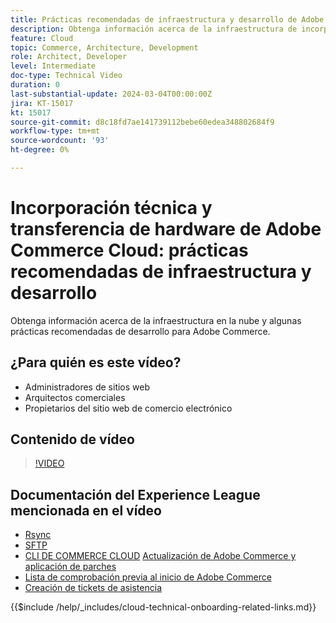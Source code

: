 ```yaml
---
title: Prácticas recomendadas de infraestructura y desarrollo de Adobe Commerce Cloud
description: Obtenga información acerca de la infraestructura de incorporación técnica de Adobe Commerce Cloud y las prácticas recomendadas de desarrollo.
feature: Cloud
topic: Commerce, Architecture, Development
role: Architect, Developer
level: Intermediate
doc-type: Technical Video
duration: 0
last-substantial-update: 2024-03-04T00:00:00Z
jira: KT-15017
kt: 15017
source-git-commit: d8c18fd7ae141739112bebe60edea348802684f9
workflow-type: tm+mt
source-wordcount: '93'
ht-degree: 0%

---
```



# Incorporación técnica y transferencia de hardware de Adobe Commerce Cloud: prácticas recomendadas de infraestructura y desarrollo

Obtenga información acerca de la infraestructura en la nube y algunas prácticas recomendadas de desarrollo para Adobe Commerce.

## ¿Para quién es este vídeo?

- Administradores de sitios web
- Arquitectos comerciales
- Propietarios del sitio web de comercio electrónico

## Contenido de vídeo

>[!VIDEO](https://video.tv.adobe.com/v/3427679?learn=on)

## Documentación del Experience League mencionada en el vídeo

- [Rsync](https://experienceleague.adobe.com/docs/commerce-cloud-service/user-guide/develop/deploy/staging-production.html#migrate-files-using-rsync)
- [SFTP](https://experienceleague.adobe.com/docs/commerce-cloud-service/user-guide/develop/secure-connections.html#sftp)
- [CLI DE COMMERCE CLOUD](https://experienceleague.adobe.com/docs/commerce-cloud-service/user-guide/dev-tools/cloud-cli/cloud-cli-overview.html)
  [Actualización de Adobe Commerce y aplicación de parches](https://experienceleague.adobe.com/docs/commerce-cloud-service/user-guide/develop/upgrade/apply-patches.html)
- [Lista de comprobación previa al inicio de Adobe Commerce](https://experienceleague.adobe.com/docs/commerce-cloud-service/user-guide/launch/checklist.html)
- [Creación de tickets de asistencia](https://experienceleague.adobe.com/docs/commerce-knowledge-base/kb/help-center-guide/magento-help-center-user-guide.html)

{{$include /help/_includes/cloud-technical-onboarding-related-links.md}}
